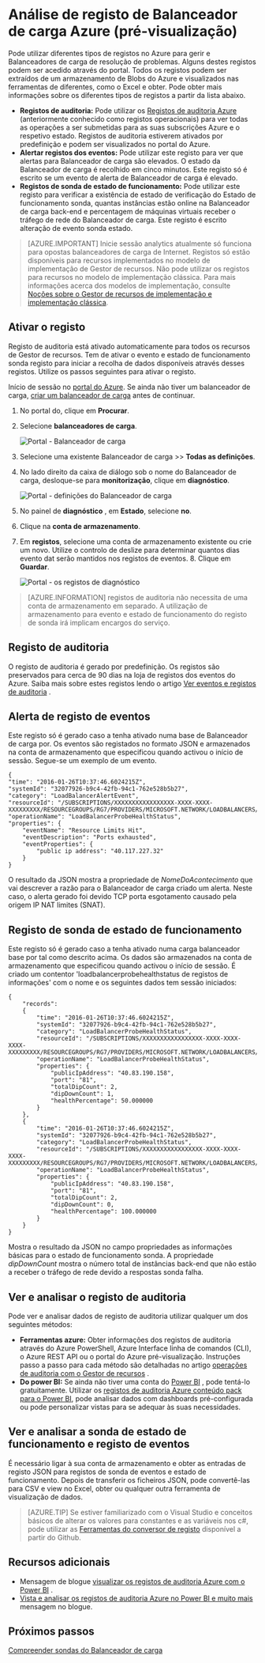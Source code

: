 <properties
   pageTitle="Monitorizar operações, eventos e contadores para Balanceador de carga | Microsoft Azure"
   description="Saiba como ativar eventos de alertas e sonda de registo de estado de funcionamento para Balanceador de carga Azure"
   services="load-balancer"
   documentationCenter="na"
   authors="sdwheeler"
   manager="carmonm"
   editor="tysonn"
   tags="azure-resource-manager"
/>
<tags
   ms.service="load-balancer"
   ms.devlang="na"
   ms.topic="article"
   ms.tgt_pltfrm="na"
   ms.workload="infrastructure-services"
   ms.date="10/24/2016"
   ms.author="sewhee" />

# <a name="log-analytics-for-azure-load-balancer-preview"></a>Análise de registo de Balanceador de carga Azure (pré-visualização)

Pode utilizar diferentes tipos de registos no Azure para gerir e Balanceadores de carga de resolução de problemas. Alguns destes registos podem ser acedido através do portal. Todos os registos podem ser extraídos de um armazenamento de Blobs do Azure e visualizados nas ferramentas de diferentes, como o Excel e obter. Pode obter mais informações sobre os diferentes tipos de registos a partir da lista abaixo.

- **Registos de auditoria:** Pode utilizar os [Registos de auditoria Azure](../../articles/monitoring-and-diagnostics/insights-debugging-with-events.md) (anteriormente conhecido como registos operacionais) para ver todas as operações a ser submetidas para as suas subscrições Azure e o respetivo estado. Registos de auditoria estiverem ativados por predefinição e podem ser visualizados no portal do Azure.
- **Alertar registos dos eventos:** Pode utilizar este registo para ver que alertas para Balanceador de carga são elevados. O estado da Balanceador de carga é recolhido em cinco minutos. Este registo só é escrito se um evento de alerta de Balanceador de carga é elevado.
- **Registos de sonda de estado de funcionamento:** Pode utilizar este registo para verificar a existência de estado de verificação do Estado de funcionamento sonda, quantas instâncias estão online na Balanceador de carga back-end e percentagem de máquinas virtuais receber o tráfego de rede do Balanceador de carga. Este registo é escrito alteração de evento sonda estado.

>[AZURE.IMPORTANT] Inicie sessão analytics atualmente só funciona para opostas balanceadores de carga de Internet. Registos só estão disponíveis para recursos implementados no modelo de implementação de Gestor de recursos. Não pode utilizar os registos para recursos no modelo de implementação clássica. Para mais informações acerca dos modelos de implementação, consulte [Noções sobre o Gestor de recursos de implementação e implementação clássica](../../articles/resource-manager-deployment-model.md).

## <a name="enable-logging"></a>Ativar o registo

Registo de auditoria está ativado automaticamente para todos os recursos de Gestor de recursos. Tem de ativar o evento e estado de funcionamento sonda registo para iniciar a recolha de dados disponíveis através desses registos. Utilize os passos seguintes para ativar o registo.

Início de sessão no [portal do Azure](http://portal.azure.com). Se ainda não tiver um balanceador de carga, [criar um balanceador de carga](load-balancer-get-started-internet-arm-ps.md) antes de continuar.

1. No portal do, clique em **Procurar**.
2. Selecione **balanceadores de carga**.

    ![Portal - Balanceador de carga](./media/load-balancer-monitor-log/load-balancer-browse.png)

3. Selecione uma existente Balanceador de carga >> **Todas as definições**.
4. No lado direito da caixa de diálogo sob o nome do Balanceador de carga, desloque-se para **monitorização**, clique em **diagnóstico**.

    ![Portal - definições do Balanceador de carga](./media/load-balancer-monitor-log/load-balancer-settings.png)

5. No painel de **diagnóstico** , em **Estado**, selecione **no**.
6. Clique na **conta de armazenamento**.
7. Em **registos**, selecione uma conta de armazenamento existente ou crie um novo. Utilize o controlo de deslize para determinar quantos dias evento dat serão mantidos nos registos de eventos. 8. Clique em **Guardar**.

    ![Portal - os registos de diagnóstico](./media/load-balancer-monitor-log/load-balancer-diagnostics.png)

>[AZURE.INFORMATION] registos de auditoria não necessita de uma conta de armazenamento em separado. A utilização de armazenamento para evento e estado de funcionamento do registo de sonda irá implicam encargos do serviço.

## <a name="audit-log"></a>Registo de auditoria

O registo de auditoria é gerado por predefinição. Os registos são preservados para cerca de 90 dias na loja de registos dos eventos do Azure. Saiba mais sobre estes registos lendo o artigo [Ver eventos e registos de auditoria](../../articles/monitoring-and-diagnostics/insights-debugging-with-events.md) .

## <a name="alert-event-log"></a>Alerta de registo de eventos

Este registo só é gerado caso a tenha ativado numa base de Balanceador de carga por. Os eventos são registados no formato JSON e armazenados na conta de armazenamento que especificou quando activou o início de sessão. Segue-se um exemplo de um evento.

    {
    "time": "2016-01-26T10:37:46.6024215Z",
    "systemId": "32077926-b9c4-42fb-94c1-762e528b5b27",
    "category": "LoadBalancerAlertEvent",
    "resourceId": "/SUBSCRIPTIONS/XXXXXXXXXXXXXXXXX-XXXX-XXXX-XXXXXXXXX/RESOURCEGROUPS/RG7/PROVIDERS/MICROSOFT.NETWORK/LOADBALANCERS/WWEBLB",
    "operationName": "LoadBalancerProbeHealthStatus",
    "properties": {
        "eventName": "Resource Limits Hit",
        "eventDescription": "Ports exhausted",
        "eventProperties": {
            "public ip address": "40.117.227.32"
        }
    }

O resultado da JSON mostra a propriedade de *NomeDoAcontecimento* que vai descrever a razão para o Balanceador de carga criado um alerta. Neste caso, o alerta gerado foi devido TCP porta esgotamento causado pela origem IP NAT limites (SNAT).

## <a name="health-probe-log"></a>Registo de sonda de estado de funcionamento

Este registo só é gerado caso a tenha ativado numa carga balanceador base por tal como descrito acima. Os dados são armazenados na conta de armazenamento que especificou quando activou o início de sessão. É criado um contentor 'loadbalancerprobehealthstatus de registos de informações' com o nome e os seguintes dados tem sessão iniciados:

    {
        "records":
        {
            "time": "2016-01-26T10:37:46.6024215Z",
            "systemId": "32077926-b9c4-42fb-94c1-762e528b5b27",
            "category": "LoadBalancerProbeHealthStatus",
            "resourceId": "/SUBSCRIPTIONS/XXXXXXXXXXXXXXXXX-XXXX-XXXX-XXXX-XXXXXXXXX/RESOURCEGROUPS/RG7/PROVIDERS/MICROSOFT.NETWORK/LOADBALANCERS/WWEBLB",
            "operationName": "LoadBalancerProbeHealthStatus",
            "properties": {
                "publicIpAddress": "40.83.190.158",
                "port": "81",
                "totalDipCount": 2,
                "dipDownCount": 1,
                "healthPercentage": 50.000000
            }
        },
        {
            "time": "2016-01-26T10:37:46.6024215Z",
            "systemId": "32077926-b9c4-42fb-94c1-762e528b5b27",
            "category": "LoadBalancerProbeHealthStatus",
            "resourceId": "/SUBSCRIPTIONS/XXXXXXXXXXXXXXXXX-XXXX-XXXX-XXXX-XXXXXXXXX/RESOURCEGROUPS/RG7/PROVIDERS/MICROSOFT.NETWORK/LOADBALANCERS/WWEBLB",
            "operationName": "LoadBalancerProbeHealthStatus",
            "properties": {
                "publicIpAddress": "40.83.190.158",
                "port": "81",
                "totalDipCount": 2,
                "dipDownCount": 0,
                "healthPercentage": 100.000000
            }
        }
    }

Mostra o resultado da JSON no campo propriedades as informações básicas para o estado de funcionamento sonda. A propriedade *dipDownCount* mostra o número total de instâncias back-end que não estão a receber o tráfego de rede devido a respostas sonda falha.

## <a name="view-and-analyze-the-audit-log"></a>Ver e analisar o registo de auditoria

Pode ver e analisar dados de registo de auditoria utilizar qualquer um dos seguintes métodos:

- **Ferramentas azure:** Obter informações dos registos de auditoria através do Azure PowerShell, Azure Interface linha de comandos (CLI), o Azure REST API ou o portal do Azure pré-visualização. Instruções passo a passo para cada método são detalhadas no artigo [operações de auditoria com o Gestor de recursos](../../articles/resource-group-audit.md) .
- **Do power BI:** Se ainda não tiver uma conta do [Power BI](https://powerbi.microsoft.com/pricing) , pode tentá-lo gratuitamente. Utilizar os [registos de auditoria Azure conteúdo pack para o Power BI](https://powerbi.microsoft.com/documentation/powerbi-content-pack-azure-audit-logs), pode analisar dados com dashboards pré-configurada ou pode personalizar vistas para se adequar às suas necessidades.

## <a name="view-and-analyze-the-health-probe-and-event-log"></a>Ver e analisar a sonda de estado de funcionamento e registo de eventos

É necessário ligar à sua conta de armazenamento e obter as entradas de registo JSON para registos de sonda de eventos e estado de funcionamento. Depois de transferir os ficheiros JSON, pode convertê-las para CSV e view no Excel, obter ou qualquer outra ferramenta de visualização de dados.

>[AZURE.TIP] Se estiver familiarizado com o Visual Studio e conceitos básicos de alterar os valores para constantes e as variáveis nos c#, pode utilizar as [Ferramentas do conversor de registo](https://github.com/Azure-Samples/networking-dotnet-log-converter) disponível a partir do Github.

## <a name="additional-resources"></a>Recursos adicionais

- Mensagem de blogue [visualizar os registos de auditoria Azure com o Power BI](http://blogs.msdn.com/b/powerbi/archive/2015/09/30/monitor-azure-audit-logs-with-power-bi.aspx) .
- [Vista e analisar os registos de auditoria Azure no Power BI e muito mais](https://azure.microsoft.com/blog/analyze-azure-audit-logs-in-powerbi-more/) mensagem no blogue.

## <a name="next-steps"></a>Próximos passos

[Compreender sondas do Balanceador de carga](load-balancer-custom-probe-overview.md)
